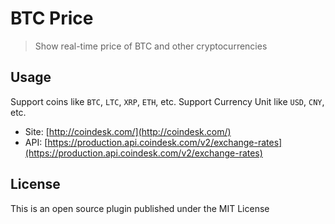 # BTC Price

> Show real-time price of BTC and other cryptocurrencies

## Usage

Support coins like `BTC`, `LTC`, `XRP`, `ETH`, etc.
Support Currency Unit like `USD`, `CNY`, etc.

* Site: [http://coindesk.com/](http://coindesk.com/)
* API: [https://production.api.coindesk.com/v2/exchange-rates](https://production.api.coindesk.com/v2/exchange-rates)

## License

This is an open source plugin published under the MIT License